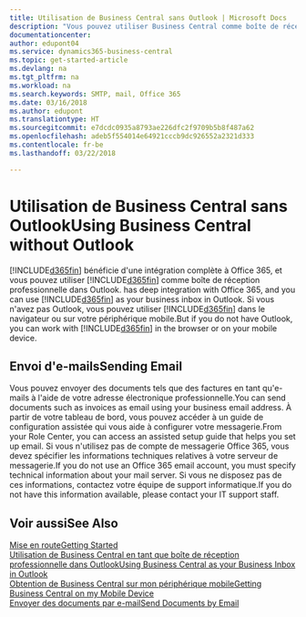 ```yaml
---
title: Utilisation de Business Central sans Outlook | Microsoft Docs
description: "Vous pouvez utiliser Business Central comme boîte de réception professionnelle dans Outlook, car il est intégré à Office 365. Cependant, vous pouvez également l'utiliser sans Outlook dans un navigateur ou sur votre périphérique mobile."
documentationcenter: 
author: edupont04
ms.service: dynamics365-business-central
ms.topic: get-started-article
ms.devlang: na
ms.tgt_pltfrm: na
ms.workload: na
ms.search.keywords: SMTP, mail, Office 365
ms.date: 03/16/2018
ms.author: edupont
ms.translationtype: HT
ms.sourcegitcommit: e7dcdc0935a8793ae226dfc2f9709b5b8f487a62
ms.openlocfilehash: adeb5f554014e64921cccb9dc926552a2321d333
ms.contentlocale: fr-be
ms.lasthandoff: 03/22/2018

---
```

# <a name="using-business-central-without-outlook"></a><span data-ttu-id="d800a-103">Utilisation de Business Central sans Outlook</span><span class="sxs-lookup"><span data-stu-id="d800a-103">Using Business Central without Outlook</span></span>
[!INCLUDE[d365fin](includes/d365fin_md.md)]<span data-ttu-id="d800a-104"> bénéficie d'une intégration complète à Office 365, et vous pouvez utiliser [!INCLUDE[d365fin](includes/d365fin_md.md)] comme boîte de réception professionnelle dans Outlook.</span><span class="sxs-lookup"><span data-stu-id="d800a-104"> has deep integration with Office 365, and you can use [!INCLUDE[d365fin](includes/d365fin_md.md)] as your business inbox in Outlook.</span></span> <span data-ttu-id="d800a-105">Si vous n'avez pas Outlook, vous pouvez utiliser [!INCLUDE[d365fin](includes/d365fin_md.md)] dans le navigateur ou sur votre périphérique mobile.</span><span class="sxs-lookup"><span data-stu-id="d800a-105">But if you do not have Outlook, you can work with [!INCLUDE[d365fin](includes/d365fin_md.md)] in the browser or on your mobile device.</span></span>  

## <a name="sending-email"></a><span data-ttu-id="d800a-106">Envoi d'e-mails</span><span class="sxs-lookup"><span data-stu-id="d800a-106">Sending Email</span></span>
<span data-ttu-id="d800a-107">Vous pouvez envoyer des documents tels que des factures en tant qu'e-mails à l'aide de votre adresse électronique professionnelle.</span><span class="sxs-lookup"><span data-stu-id="d800a-107">You can send documents such as invoices as email using your business email address.</span></span> <span data-ttu-id="d800a-108">À partir de votre tableau de bord, vous pouvez accéder à un guide de configuration assistée qui vous aide à configurer votre messagerie.</span><span class="sxs-lookup"><span data-stu-id="d800a-108">From your Role Center, you can access an assisted setup guide that helps you set up email.</span></span> <span data-ttu-id="d800a-109">Si vous n'utilisez pas de compte de messagerie Office 365, vous devez spécifier les informations techniques relatives à votre serveur de messagerie.</span><span class="sxs-lookup"><span data-stu-id="d800a-109">If you do not use an Office 365 email account, you must specify technical information about your mail server.</span></span> <span data-ttu-id="d800a-110">Si vous ne disposez pas de ces informations, contactez votre équipe de support informatique.</span><span class="sxs-lookup"><span data-stu-id="d800a-110">If you do not have this information available, please contact your IT support staff.</span></span>  


## <a name="see-also"></a><span data-ttu-id="d800a-111">Voir aussi</span><span class="sxs-lookup"><span data-stu-id="d800a-111">See Also</span></span>
[<span data-ttu-id="d800a-112">Mise en route</span><span class="sxs-lookup"><span data-stu-id="d800a-112">Getting Started</span></span>](product-get-started.md)  
[<span data-ttu-id="d800a-113">Utilisation de Business Central en tant que boîte de réception professionnelle dans Outlook</span><span class="sxs-lookup"><span data-stu-id="d800a-113">Using Business Central as your Business Inbox in Outlook</span></span>](admin-outlook.md)  
[<span data-ttu-id="d800a-114">Obtention de Business Central sur mon périphérique mobile</span><span class="sxs-lookup"><span data-stu-id="d800a-114">Getting Business Central on my Mobile Device</span></span>](install-mobile-app.md)  
[<span data-ttu-id="d800a-115">Envoyer des documents par e-mail</span><span class="sxs-lookup"><span data-stu-id="d800a-115">Send Documents by Email</span></span>](ui-how-send-documents-email.md)

